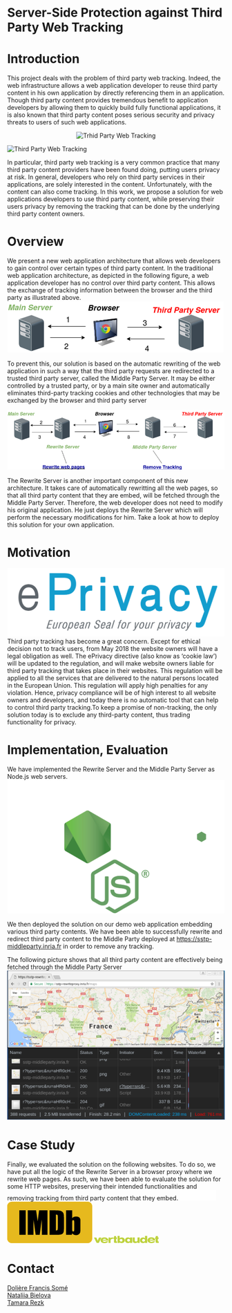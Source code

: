 # Server-Side Protection against Third Party Web Tracking

# Introduction
This project deals with the problem of third party web tracking. Indeed, the web infrastructure allows a web application developer to reuse third party content in his own application by directly referencing them in an application. Though third party content provides tremendous benefit to application developers by allowing them to quickly build fully functional applications, it is also known that third party content poses serious security and privacy threats to users of such web applications. 

<div style="text-align:center"><img src ="images/tracking.png" alt="Trhid Party Web Tracking"/></div>


![Third Party Web Tracking](/images/tracking.png?raw=true "Third Party Web Tracking")

In particular, third party web tracking is a very common practice that many third party content providers have been found doing, putting users privacy at risk. In general, developers who rely on third party services in their applications, are solely interested in the content. Unfortunately, with the content can also come tracking. In this work, we propose a solution for web applications developers to use third party content, while preserving their users privacy by removing the tracking that can be done by the underlying third party content owners.


# Overview
We present a new web application architecture that allows web developers to gain control over certain types of third party content. In the traditional web application architecture, as depicted in the following figure, a web application developer has no control over third party content. This allows the exchange of tracking information between the browser and the third party as illustrated above.
![Traditional Web Application Architecture](/images/tarchitecture-2.png?raw=true "Traditional Web Application Architecture")

To prevent this, our solution is based on the automatic rewriting of the web application in such a way that the third party requests are redirected to a trusted third party server, called the Middle Party Server. It may be either controlled by a trusted party, or by a main site owner and automatically eliminates third-party tracking cookies and other technologies that may be exchanged by the browser and third party server

![Tracking Prevention Web Application Architecture](/images/narchitecture-2.png?raw=true "Tracking Prevention Web Application Architecture")

The Rewrite Server is another important component of this new architecture. It takes care of automatically rewritting all the web pages, so that all third party content that they are embed, will be fetched through the Middle Party Server. Therefore, the web developer does not need to modify his original application. He just deploys the Rewrite Server which will perform the necessary modifications for him. Take a look at how to deploy this solution for your own application.

# Motivation
![ePrivacy: from directive to regulation ](/images/eprivacy.png?raw=true "ePrivacy: from directive to regulation")
Third party tracking has become a great concern. Except for ethical decision not to track users, from May 2018 the website owners will have a legal obligation as well. The ePrivacy directive (also know as ‘cookie law’) will be updated to the regulation, and will make website owners liable for third party tracking that takes place in their websites. This regulation will be applied to all the services that are delivered to the natural persons located in the European Union. This regulation will apply high penalties for any violation. Hence, privacy compliance will be of high interest to all website owners and developers, and today there is no automatic tool that can help to control third party tracking.To keep a promise of non-tracking, the only solution today is to exclude any third-party content, thus trading functionality for privacy.

# Implementation, Evaluation

We have implemented the Rewrite Server and the Middle Party Server as Node.js web servers.
![Node.js ](/images/nodejs.png?raw=true "Node.js")

We then deployed the solution on our demo web application embedding various third party contents. We have been able to successfully rewrite and redirect third party content to the Middle Party deployed at https://sstp-middleparty.inria.fr in order to remove any tracking. 

The following picture shows that all third party content are effectively being fetched through the Middle Party Server
![Screeshot of implementation](/images/screenshot.png?raw=true "Screenshot of implementation")

# Case Study
Finally, we evaluated the solution on the following websites. To do so, we have put all the logic of the Rewrite Server in a browser proxy where we rewrite web pages. As such, we have been able to evaluate the solution for some HTTP websites, preserving their intended functionalities and removing tracking from third party content that they embed.
![BBC ](/images/bbc.png?raw=true "BBC")
![IMDB](/images/imdb.png?raw=true "IMDB")
![Vertbaduet](/images/vertbaudet.png?raw=true "Vertbaudet")

# Contact
[Dolière Francis Somé](http://www-sop.inria.fr/members/Doliere.Some/) <br>
[Nataliia Bielova](http://www-sop.inria.fr/members/Nataliia.Bielova/) <br>
[Tamara Rezk](http://www-sop.inria.fr/lemme/Tamara.Rezk/)




